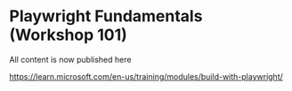# Playwright Fundamentals (Workshop 101)

All content is now published here

https://learn.microsoft.com/en-us/training/modules/build-with-playwright/
